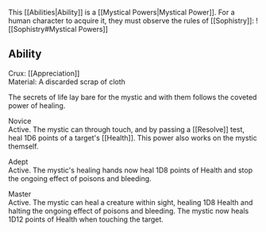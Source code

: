 This [[Abilities|Ability]] is a [[Mystical Powers|Mystical Power]]. For a human character to acquire it, they must observe the rules of [[Sophistry]]:
![[Sophistry#Mystical Powers]]
## Ability
Crux: [[Appreciation]]<br>Material: A discarded scrap of cloth

The secrets of life lay bare for the mystic and with them follows the coveted power of healing.

Novice<br>Active. The mystic can through touch, and by passing a [[Resolve]] test, heal 1D6 points of a target's [[Health]]. This power also works on the mystic themself.

Adept<br>Active. The mystic's healing hands now heal 1D8 points of Health and stop the ongoing effect of poisons and bleeding.

Master<br>Active. The mystic can heal a creature within sight, healing 1D8 Health and halting the ongoing effect of poisons and bleeding. The mystic now heals 1D12 points of Health when touching the target.